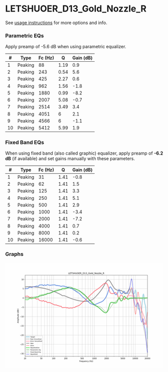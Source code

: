 # LETSHUOER_D13_Gold_Nozzle_R
See [usage instructions](https://github.com/jaakkopasanen/AutoEq#usage) for more options and info.

### Parametric EQs
Apply preamp of -5.6 dB when using parametric equalizer.

|   # | Type    |   Fc (Hz) |    Q |   Gain (dB) |
|-----|---------|-----------|------|-------------|
|   1 | Peaking |        88 | 1.19 |         0.9 |
|   2 | Peaking |       243 | 0.54 |         5.6 |
|   3 | Peaking |       425 | 2.27 |         0.6 |
|   4 | Peaking |       962 | 1.56 |        -1.8 |
|   5 | Peaking |      1880 | 0.99 |        -8.2 |
|   6 | Peaking |      2007 | 5.08 |        -0.7 |
|   7 | Peaking |      2514 | 3.49 |         3.4 |
|   8 | Peaking |      4051 | 6    |         2.1 |
|   9 | Peaking |      4566 | 6    |        -1.1 |
|  10 | Peaking |      5412 | 5.99 |         1.9 |

### Fixed Band EQs
When using fixed band (also called graphic) equalizer, apply preamp of **-6.2 dB** (if available) and set gains manually with these parameters.

|   # | Type    |   Fc (Hz) |    Q |   Gain (dB) |
|-----|---------|-----------|------|-------------|
|   1 | Peaking |        31 | 1.41 |        -0.8 |
|   2 | Peaking |        62 | 1.41 |         1.5 |
|   3 | Peaking |       125 | 1.41 |         3.3 |
|   4 | Peaking |       250 | 1.41 |         5.1 |
|   5 | Peaking |       500 | 1.41 |         2.9 |
|   6 | Peaking |      1000 | 1.41 |        -3.4 |
|   7 | Peaking |      2000 | 1.41 |        -7.2 |
|   8 | Peaking |      4000 | 1.41 |         0.7 |
|   9 | Peaking |      8000 | 1.41 |         0.2 |
|  10 | Peaking |     16000 | 1.41 |        -0.6 |

### Graphs
![](./LETSHUOER_D13_Gold_Nozzle_R.png)
